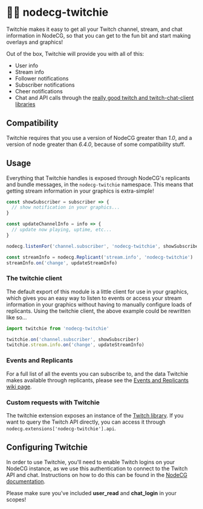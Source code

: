 # 🤖💜 nodecg-twitchie

Twitchie makes it easy to get all your Twitch channel, stream, and chat information in NodeCG, so that you can get to the fun bit and start making overlays and graphics!

Out of the box, Twitchie will provide you with all of this:

* User info
* Stream info
* Follower notifications
* Subscriber notifications
* Cheer notifications
* Chat and API calls through the [really good twitch and twitch-chat-client libraries](https://github.com/d-fischer/twitch)

## Compatibility
Twitchie requires that you use a version of NodeCG greater than *1.0*, and a version of node greater than *6.4.0*, because of some compatibility stuff.

## Usage

Everything that Twitchie handles is exposed through NodeCG's replicants and bundle messages, in the `nodecg-twitchie` namespace. This means that getting stream information in your graphics is extra-simple!

```javascript
const showSubscriber = subscriber => {
  // show notification in your graphics...
}

const updateChannelInfo = info => {
  // update now playing, uptime, etc...
}

nodecg.listenFor('channel.subscriber', 'nodecg-twitchie', showSubscriber)

const streamInfo = nodecg.Replicant('stream.info', 'nodecg-twitchie')
streamInfo.on('change', updateStreamInfo)
```

### The twitchie client

The default export of this module is a little client for use in your graphics, which gives you an easy way to listen to events or access your stream information in your graphics without having to manually configure loads of replicants. Using the twitchie client, the above example could be rewritten like so...

```javascript
import twitchie from 'nodecg-twitchie'

twitchie.on('channel.subscriber', showSubscriber)
twitchie.stream.info.on('change', updateStreamInfo)
```

### Events and Replicants

For a full list of all the events you can subscribe to, and the data Twitchie makes available through replicants, please see the [Events and Replicants wiki page](https://github.com/helloitsdan/nodecg-twitchie/wiki/Events-and-Replicants).

### Custom requests with Twitchie

The twitchie extension exposes an instance of the [Twitch library](https://github.com/d-fischer/twitch). If you want to query the Twitch API directly, you can access it through `nodecg.extensions['nodecg-twitchie'].api`.

## Configuring Twitchie

In order to use Twitchie, you'll need to enable Twitch logins on your NodeCG instance, as we use this authentication to connect to the Twitch API and chat. Instructions on how to do this can be found in the [NodeCG documentation](http://nodecg.com/tutorial-nodecg-configuration.html).

Please make sure you've included **user_read** and **chat_login** in your scopes!
